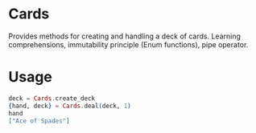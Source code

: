 # Cards

Provides methods for creating and handling a deck of cards.
Learning comprehensions, immutability principle (Enum functions), pipe operator.

# Usage

```elixir
deck = Cards.create_deck
{hand, deck} = Cards.deal(deck, 1)
hand
["Ace of Spades"]
```
